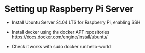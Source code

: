 Setting up Raspberry Pi Server
==============================

  - Install Ubuntu Server 24.04 LTS for Raspberry Pi, enabling SSH

  - Install docker using the docker APT repositories https://docs.docker.com/engine/install/ubuntu/

  - Check it works with sudo docker run hello-world
